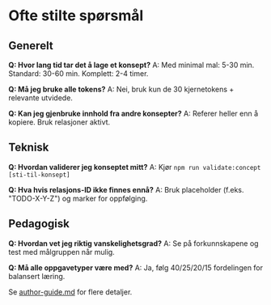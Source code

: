# Ofte stilte spørsmål

## Generelt

**Q: Hvor lang tid tar det å lage et konsept?**
A: Med minimal mal: 5-30 min. Standard: 30-60 min. Komplett: 2-4 timer.

**Q: Må jeg bruke alle tokens?**
A: Nei, bruk kun de 30 kjernetokens + relevante utvidede.

**Q: Kan jeg gjenbruke innhold fra andre konsepter?**
A: Referer heller enn å kopiere. Bruk relasjoner aktivt.

## Teknisk

**Q: Hvordan validerer jeg konseptet mitt?**
A: Kjør `npm run validate:concept [sti-til-konsept]`

**Q: Hva hvis relasjons-ID ikke finnes ennå?**
A: Bruk placeholder (f.eks. "TODO-X-Y-Z") og marker for oppfølging.

## Pedagogisk

**Q: Hvordan vet jeg riktig vanskelighetsgrad?**
A: Se på forkunnskapene og test med målgruppen når mulig.

**Q: Må alle oppgavetyper være med?**
A: Ja, følg 40/25/20/15 fordelingen for balansert læring.

Se [author-guide.md](./author-guide.md) for flere detaljer.
